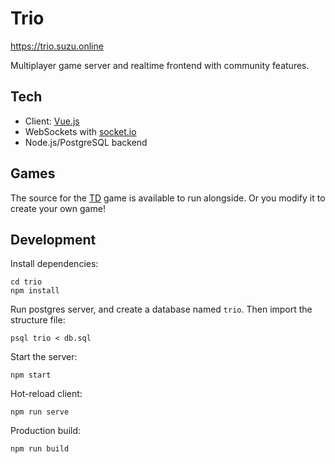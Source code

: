 # Trio

https://trio.suzu.online

Multiplayer game server and realtime frontend with community features.

## Tech

- Client: [Vue.js](https://vuejs.org)
- WebSockets with [socket.io](https://socket.io)
- Node.js/PostgreSQL backend

## Games

The source for the [TD](https://github.com/ky-is/td) game is available to run alongside. Or you modify it to create your own game!

## Development

Install dependencies:
```console
cd trio
npm install
```

Run postgres server, and create a database named `trio`. Then import the structure file:
```console
psql trio < db.sql
```

Start the server:
```console
npm start
```

Hot-reload client:
```console
npm run serve
```

Production build:
```console
npm run build
```
